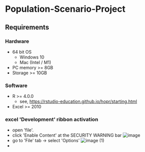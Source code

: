 # Population-Scenario-Project

## Requirements
### Hardware
- 64 bit OS
  - Windows 10
  - Mac (Intel / M1)
- PC memory >= 8GB
- Storage >= 10GB
### Software
- R >= 4.0.0
  - see, https://rstudio-education.github.io/hopr/starting.html
- Excel >= 2010

### excel 'Development' ribbon activation
-  open 'file'.
-  click 'Enable Content' at the SECURITY WARNING bar ![image](https://user-images.githubusercontent.com/85103588/130731917-cbc33026-c8df-4d54-a78b-af0b690ad617.png)
-  go to 'File' tab -> select 'Options' ![image (1)](https://user-images.githubusercontent.com/85103588/130732218-0f7416dc-90fe-4c15-aded-988d790f650f.png)
-  





